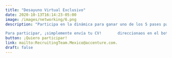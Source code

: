 ```yaml
---
title: "Desayuno Virtual Exclusivo"
date: 2020-10-13T16:14:23-05:00
image: /images/networking/6.png
description: "Participa en la dinámica para ganar uno de los 5 pases para un desayuno virtual exclusivo de networking con algunas prestigiosas mujeres de Accenture México, donde podrás conocer sus experiencias y retos más a fondo.

Para participar, ¡simplemente envía tu CV!       direccionaos en el boton al correo --> RecruitingTeam.Mexico@accenture.com."
button: ¡Quiero participar!
link: mailto:RecruitingTeam.Mexico@accenture.com.
draft: false
---
```


